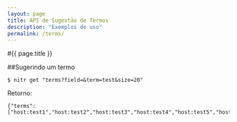 ```yaml
---
layout: page
title: API de Sugestão de Termos
description: "Exemplos de uso"
permalink: /terms/
---
```

#{{ page.title }}

##Sugerindo um termo

    $ nitr get "terms?field=&term=test&size=20"

Retorno:

	{"terms":["host:test1","host:test2","host:test3","host:test4","host:test5","host:test6","host:test7","host:test8","text:test"]}


